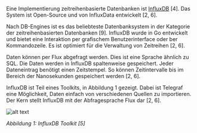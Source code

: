 Eine Implementierung zeitreihenbasierte Datenbanken ist [InfluxDB](https://www.influxdata.com/products/influxdb/) [4].
Das System ist Open-Source und von InfluxData entwickelt [2, 6].

Nach DB-Engines ist es das beliebteste Datenbanksystem in der Kategorie der zeitreihenbasierten Datenbanken [9].
InfluxDB wurde in Go entwickelt und bietet eine Interaktion per grafischem Benutzerinterface oder ber Kommandozeile.
Es ist optimiert für die Verwaltung von Zeitreihen [2, 6].

Daten können per Flux abgefragt werden.
Dies ist eine Sprache ähnlich zu SQL.
Die Daten werden in InfluxDB spaltenweise gespeichert.
Jeder Dateneintrag benötigt einen Zeitstempel.
So können Zeitintervalle bis im Bereich der Nanosekunden gespeichert werden [2, 6].

InfluxDB ist Teil eines Toolkits, in Abbildung 1 gezeigt.
Dabei ist Telegraf eine Möglichkeit, Daten einfach von verschiedenen Quellen zu importieren.
Der Kern stellt InfluxDB mit der Abfragesprache Flux dar [2, 6].

![alt text](https://www.influxdata.com/wp-content/uploads/APM-Diagram-2.png "InfluxDB Toolkit Abbildung")

_Abbildung 1: InfluxDB Toolkit [5]_
